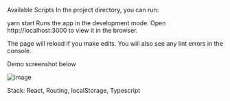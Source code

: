 Available Scripts
In the project directory, you can run:

yarn start
Runs the app in the development mode.
Open http://localhost:3000 to view it in the browser.

The page will reload if you make edits.
You will also see any lint errors in the console.


Demo screenshot below

![image](https://user-images.githubusercontent.com/35404801/123148401-dc248400-d468-11eb-9b29-c3514876e628.png)

Stack: React, Routing, localStorage, Typescript
